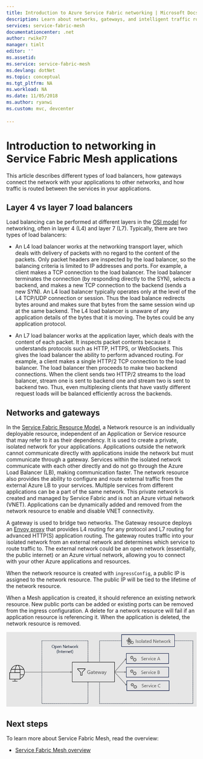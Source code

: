 ```yaml
---
title: Introduction to Azure Service Fabric networking | Microsoft Docs
description: Learn about networks, gateways, and intelligent traffic routing in Service Fabric Mesh.
services: service-fabric-mesh
documentationcenter: .net
author: rwike77
manager: timlt
editor: ''
ms.assetid: 
ms.service: service-fabric-mesh
ms.devlang: dotNet
ms.topic: conceptual
ms.tgt_pltfrm: NA
ms.workload: NA
ms.date: 11/05/2018
ms.author: ryanwi
ms.custom: mvc, devcenter 

---
```

# Introduction to networking in Service Fabric Mesh applications
This article describes different types of load balancers, how gateways connect the network with your applications to other networks, and how traffic is routed between the services in your applications.

## Layer 4 vs layer 7 load balancers
Load balancing can be performed at different layers in the [OSI model](https://en.wikipedia.org/wiki/OSI_model) for networking, often in layer 4 (L4) and layer 7 (L7).  Typically, there are two types of load balancers:

- An L4 load balancer works at the networking transport layer, which deals with delivery of packets with no regard to the content of the packets. Only packet headers are inspected by the load balancer, so the balancing criteria is limited to IP addresses and ports. For example, a client makes a TCP connection to the load balancer. The load balancer terminates the connection (by responding directly to the SYN), selects a backend, and makes a new TCP connection to the backend (sends a new SYN). An L4 load balancer typically operates only at the level of the L4 TCP/UDP connection or session. Thus the load balance redirects bytes around and makes sure that bytes from the same session wind up at the same backend. The L4 load balancer is unaware of any application details of the bytes that it is moving. The bytes could be any application protocol.

- An L7 load balancer works at the application layer, which deals with the content of each packet. It inspects packet contents because it understands protocols such as HTTP, HTTPS, or WebSockets. This gives the load balancer the ability to perform advanced routing. For example, a client makes a single HTTP/2 TCP connection to the load balancer. The load balancer then proceeds to make two backend connections. When the client sends two HTTP/2 streams to the load balancer, stream one is sent to backend one and stream two is sent to backend two. Thus, even multiplexing clients that have vastly different request loads will be balanced efficiently across the backends. 

## Networks and gateways
In the [Service Fabric Resource Model](service-fabric-mesh-service-fabric-resources.md), a Network resource is an individually deployable resource, independent of an Application or Service resource that may refer to it as their dependency. It is used to create a private, isolated network for your applications. Applications outside the network cannot communicate directly with applications inside the network but must communicate through a gateway.  Services within the isolated network communicate with each other directly and do not go through the Azure Load Balancer (LB), making communication faster.  The network resource also provides the ability to configure and route external traffic from the external Azure LB to your services. Multiple services from different applications can be a part of the same network. This private network is created and managed by Service Fabric and is not an Azure virtual network (VNET). Applications can be dynamically added and removed from the network resource to enable and disable VNET connectivity. 

A gateway is used to bridge two networks. The Gateway resource deploys an [Envoy proxy](https://www.envoyproxy.io/) that provides L4 routing for any protocol and L7 routing for advanced HTTP(S) application routing. The gateway routes traffic into your isolated network from an external network and determines which service to route traffic to.  The external network could be an open network (essentially, the public internet) or an Azure virtual network, allowing you to connect with your other Azure applications and resources. 

When the network resource is created with `ingressConfig`, a public IP is assigned to the network resource. The public IP will be tied to the lifetime of the network resource.

When a Mesh application is created, it should reference an existing network resource. New public ports can be added or existing ports can be removed from the ingress configuration. A delete for a network resource will fail if an application resource is referencing it. When the application is deleted, the network resource is removed.

![Gateway and network][Image2]

## Next steps 
To learn more about Service Fabric Mesh, read the overview:
- [Service Fabric Mesh overview](service-fabric-mesh-overview.md)

[Image2]: media/service-fabric-mesh-networking/Gateway.png